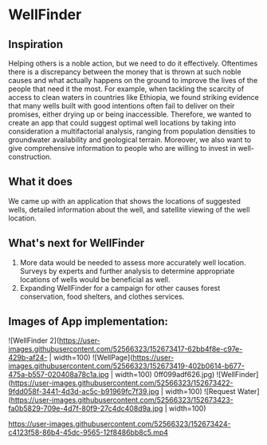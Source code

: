 # WellFinder

## Inspiration
Helping others is a noble action, but we need to do it effectively. Oftentimes there is a discrepancy between the money that is thrown at such noble causes and what actually happens on the ground to improve the lives of the people that need it the most. For example, when tackling the scarcity of access to clean waters in countries like Ethiopia, we found striking evidence that many wells built with good intentions often fail to deliver on their promises, either drying up or being inaccessible. Therefore, we wanted to create an app that could suggest optimal well locations by taking into consideration a multifactorial analysis, ranging from population densities to groundwater availability and geological terrain. Moreover, we also want to give comprehensive information to people who are willing to invest in well-construction.

## What it does

We came up with an application that shows the locations of suggested wells, detailed information about the well, and satellite viewing of the well location.

## What's next for WellFinder

1. More data would be needed to assess more accurately well location. Surveys by experts and further analysis to determine appropriate locations of wells would be beneficial as well.
2. Expanding WellFinder for a campaign for other causes forest conservation, food shelters, and clothes services. 

## Images of App implementation: 

![WellFinder 2](https://user-images.githubusercontent.com/52566323/152673417-62bb4f8e-c97e-429b-af24- | width=100)
![WellPage](https://user-images.githubusercontent.com/52566323/152673419-402b0614-b677-475a-b557-020408a78c1a.jpg | width=100)
0ff099adf626.jpg)
![WellFinder](https://user-images.githubusercontent.com/52566323/152673422-9fdd058f-3441-4d3d-ac5c-b91969fc7f39.jpg | width=100)
![Request Water](https://user-images.githubusercontent.com/52566323/152673423-fa0b5829-709e-4d7f-80f9-27c4dc408d9a.jpg | width=100)


https://user-images.githubusercontent.com/52566323/152673424-c4123f58-86b4-45dc-9565-12f8486bb8c5.mp4


